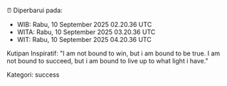 ⏰ Diperbarui pada:
- WIB: Rabu, 10 September 2025 02.20.36 UTC
- WITA: Rabu, 10 September 2025 03.20.36 UTC
- WIT: Rabu, 10 September 2025 04.20.36 UTC

Kutipan Inspiratif:
"I am not bound to win, but i am bound to be true. I am not bound to succeed, but i am bound to live up to what light i have."


Kategori: success


